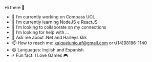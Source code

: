  Hi there 👋

- 🔭 I’m currently working on Compass UOL
- 🌱 I’m currently learning NodeJS e ReactJS
- 👯 I’m looking to collaborate on my connections
- 🤔 I’m looking for help with ...
- 💬 Ask me about .Net and Harleys kkk
- 📫 How to reach me: kaiquejunio.af@gmail.com or 📞(14)98186-1140
- 😄 Languages: Inglish and Espanish
- ⚡ Fun fact: I Love Games 🎮

